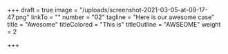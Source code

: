 +++
draft = true
image = "/uploads/screenshot-2021-03-05-at-09-17-47.png"
linkTo = ""
number = "02"
tagline = "Here is our awesome case"
title = "Awesome"
titleColored = "This is"
titleOutline = "AWSEOME"
weight = 2

+++
